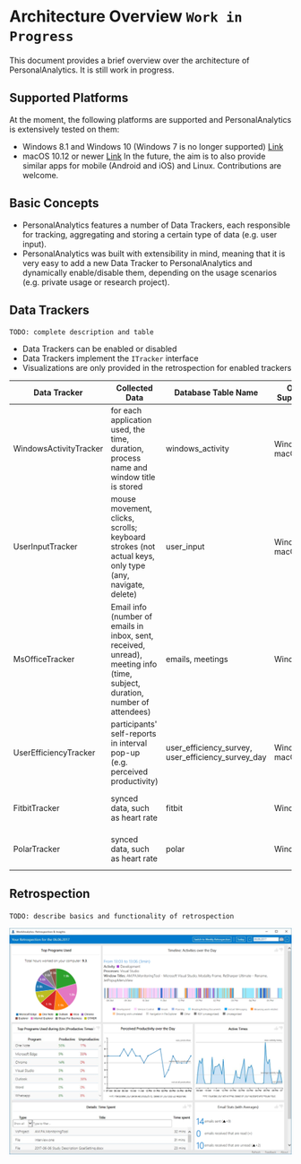# Architecture Overview `Work in Progress`

This document provides a brief overview over the architecture of PersonalAnalytics. It is still work in progress.

## Supported Platforms
At the moment, the following platforms are supported and PersonalAnalytics is extensively tested on them:
- Windows 8.1 and Windows 10 (Windows 7 is no longer supported) [Link](https://github.com/HASE-UZH/PersonalAnalytics/tree/dev-am/src/windows/)
- macOS 10.12 or newer [Link](https://github.com/HASE-UZH/PersonalAnalytics/tree/dev-am/src/macOS/)
In the future, the aim is to also provide similar apps for mobile (Android and iOS) and Linux. Contributions are welcome.

## Basic Concepts
- PersonalAnalytics features a number of Data Trackers, each responsible for tracking, aggregating and storing a certain type of data (e.g. user input).
- PersonalAnalytics was built with extensibility in mind, meaning that it is very easy to add a new Data Tracker to PersonalAnalytics and dynamically enable/disable them, depending on the usage scenarios (e.g. private usage or research project).

## Data Trackers
`TODO: complete description and table`
- Data Trackers can be enabled or disabled
- Data Trackers implement the `ITracker` interface
- Visualizations are only provided in the retrospection for enabled trackers

| Data Tracker           | Collected Data | Database Table Name | OS Support | Maturity |
|------------------------|----------------|---------------------|------------|----------|
| WindowsActivityTracker | for each application used, the time, duration, process name and window title is stored | windows_activity | Windows, macOS | frequently used |
| UserInputTracker       | mouse movement, clicks, scrolls; keyboard strokes (not actual keys, only type (any, navigate, delete) | user_input | Windows, macOS | frequently used |
| MsOfficeTracker        | Email info (number of emails in inbox, sent, received, unread), meeting info (time, subject, duration, number of attendees) | emails, meetings | Windows | frequently used |
| UserEfficiencyTracker  | participants' self-reports in interval pop-up (e.g. perceived productivity) | user_efficiency_survey, user_efficiency_survey_day | Windows, macOS | frequently used |
| FitbitTracker          | synced data, such as heart rate | fitbit | Windows | not actively tested for 1-2 years |
| PolarTracker          | synced data, such as heart rate | polar | Windows | not actively tested for 1-2 years |

## Retrospection
`TODO: describe basics and functionality of retrospection`


![Retrospection Screenshot](./images/retrospection_screenshot.png?raw=true)
